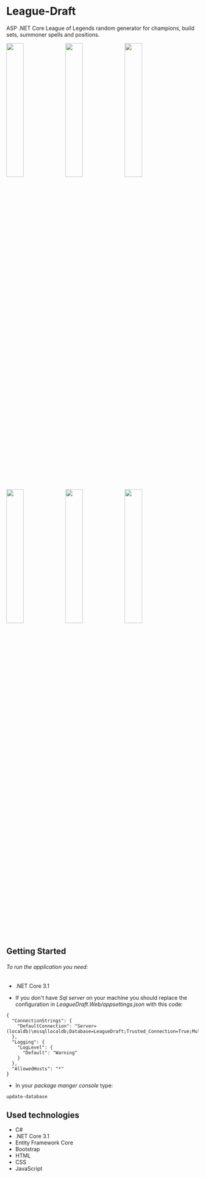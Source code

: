 # League-Draft
ASP .NET Core League of Legends random generator for champions, build sets, summoner spells and positions.

<img src="https://i.postimg.cc/rmNs1kBG/index.png" width="30%"></img> <img src="https://i.postimg.cc/Gmz1xptm/solodraft.png" width="30%"></img> <img src="https://i.postimg.cc/5tGTsQVb/championdraft.png" width="30%"></img> <img src="https://i.postimg.cc/KYKs3cgV/teams.png" width="30%"></img> <img src="https://i.postimg.cc/dtqHmjyG/positions.png" width="30%"></img> <img src="https://i.postimg.cc/v8vXBxNT/positiondraft.png" width="30%"></img> 

## Getting Started

###### To run the application you need:
- .NET Core 3.1 

- If you don't have *Sql server* on your machine you should replace the configuration in *LeagueDraft.Web/appsettings.json* with this code:
```
{
  "ConnectionStrings": {
    "DefaultConnection": "Server=(localdb)\mssqllocaldb;Database=LeagueDraft;Trusted_Connection=True;MultipleActiveResultSets=true"
  },
  "Logging": {
    "LogLevel": {
      "Default": "Warning"
    }
  },
  "AllowedHosts": "*"
}
```
- In your *package manger console* type: 

```
update-database
```

## Used technologies
- C#
- .NET Core 3.1
- Entity Framework Core
- Bootstrap
- HTML
- CSS
- JavaScript
